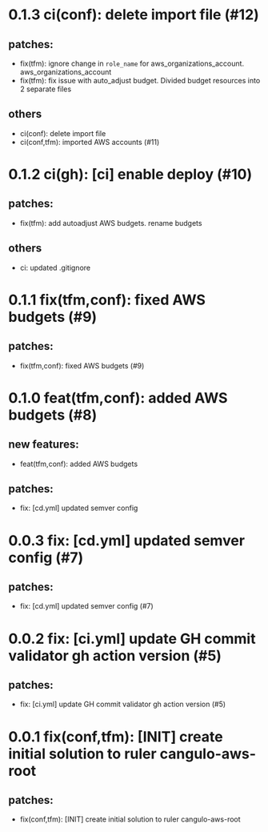 # 0.1.3 ci(conf): delete import file (#12)

## patches:
* fix(tfm): ignore change in `role_name` for aws_organizations_account. aws_organizations_account
* fix(tfm): fix issue with auto_adjust budget. Divided budget resources into 2 separate files
## others
* ci(conf): delete import file
* ci(conf,tfm): imported AWS accounts (#11)

# 0.1.2 ci(gh): [ci] enable deploy (#10)

## patches:
* fix(tfm): add autoadjust AWS budgets. rename budgets
## others
* ci: updated .gitignore

# 0.1.1 fix(tfm,conf): fixed AWS budgets (#9)

## patches:
* fix(tfm,conf): fixed AWS budgets (#9)

# 0.1.0 feat(tfm,conf): added AWS budgets (#8)

## new features:
* feat(tfm,conf): added AWS budgets
## patches:
* fix: [cd.yml] updated semver config

# 0.0.3 fix: [cd.yml] updated semver config (#7)

## patches:
* fix: [cd.yml] updated semver config (#7)

# 0.0.2 fix: [ci.yml] update GH commit validator gh action version (#5)

## patches:
* fix: [ci.yml] update GH commit validator gh action version (#5)

# 0.0.1 fix(conf,tfm): [INIT] create initial solution to ruler cangulo-aws-root

## patches:
* fix(conf,tfm): [INIT] create initial solution to ruler cangulo-aws-root

